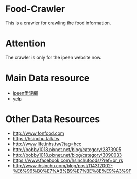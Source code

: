 # Food-Crawler
This is a crawler for crawling the food information.

# Attention
The crawler is only for the ipeen website now.

# Main Data resource

- [ipeen愛評網](http://www.ipeen.com.tw)
- [yelp](https://yelp.com)

# Other Data Resources

- http://www.fonfood.com
- https://hsinchu.talk.tw
- http://www.life.inhs.tw/?tag=hcc
- http://bobby1018.pixnet.net/blog/category/2873905
- http://bobby1018.pixnet.net/blog/category/3090033
- https://www.facebook.com/hsinchufoods/?ref=br_rs
- http://www.ihsinchu.com/blog/post/114312002-%E6%96%B0%E7%AB%B9%E7%BE%8E%E9%A3%9F
